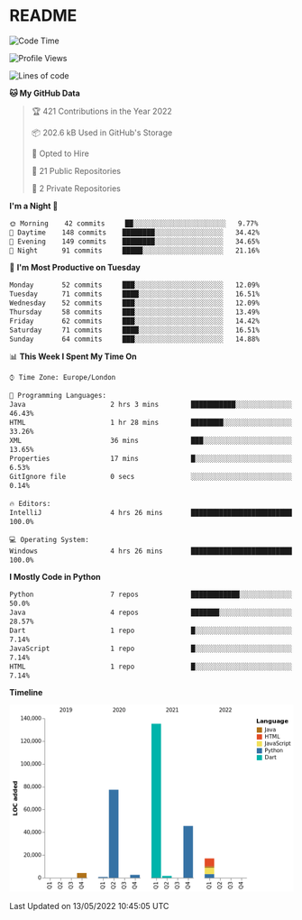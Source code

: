 # README

<!--START_SECTION:waka-->
![Code Time](http://img.shields.io/badge/Code%20Time-0%20secs-blue)

![Profile Views](http://img.shields.io/badge/Profile%20Views-0-blue)

![Lines of code](https://img.shields.io/badge/From%20Hello%20World%20I%27ve%20Written-284%20Thousand%20lines%20of%20code-blue)

**🐱 My GitHub Data** 

> 🏆 421 Contributions in the Year 2022
 > 
> 📦 202.6 kB Used in GitHub's Storage 
 > 
> 💼 Opted to Hire
 > 
> 📜 21 Public Repositories 
 > 
> 🔑 2 Private Repositories  
 > 
**I'm a Night 🦉** 

```text
🌞 Morning    42 commits     ██░░░░░░░░░░░░░░░░░░░░░░░   9.77% 
🌆 Daytime    148 commits    ████████░░░░░░░░░░░░░░░░░   34.42% 
🌃 Evening    149 commits    ████████░░░░░░░░░░░░░░░░░   34.65% 
🌙 Night      91 commits     █████░░░░░░░░░░░░░░░░░░░░   21.16%

```
📅 **I'm Most Productive on Tuesday** 

```text
Monday       52 commits     ███░░░░░░░░░░░░░░░░░░░░░░   12.09% 
Tuesday      71 commits     ████░░░░░░░░░░░░░░░░░░░░░   16.51% 
Wednesday    52 commits     ███░░░░░░░░░░░░░░░░░░░░░░   12.09% 
Thursday     58 commits     ███░░░░░░░░░░░░░░░░░░░░░░   13.49% 
Friday       62 commits     ███░░░░░░░░░░░░░░░░░░░░░░   14.42% 
Saturday     71 commits     ████░░░░░░░░░░░░░░░░░░░░░   16.51% 
Sunday       64 commits     ███░░░░░░░░░░░░░░░░░░░░░░   14.88%

```


📊 **This Week I Spent My Time On** 

```text
⌚︎ Time Zone: Europe/London

💬 Programming Languages: 
Java                     2 hrs 3 mins        ███████████░░░░░░░░░░░░░░   46.43% 
HTML                     1 hr 28 mins        ████████░░░░░░░░░░░░░░░░░   33.26% 
XML                      36 mins             ███░░░░░░░░░░░░░░░░░░░░░░   13.65% 
Properties               17 mins             █░░░░░░░░░░░░░░░░░░░░░░░░   6.53% 
GitIgnore file           0 secs              ░░░░░░░░░░░░░░░░░░░░░░░░░   0.14%

🔥 Editors: 
IntelliJ                 4 hrs 26 mins       █████████████████████████   100.0%

💻 Operating System: 
Windows                  4 hrs 26 mins       █████████████████████████   100.0%

```

**I Mostly Code in Python** 

```text
Python                   7 repos             ████████████░░░░░░░░░░░░░   50.0% 
Java                     4 repos             ███████░░░░░░░░░░░░░░░░░░   28.57% 
Dart                     1 repo              █░░░░░░░░░░░░░░░░░░░░░░░░   7.14% 
JavaScript               1 repo              █░░░░░░░░░░░░░░░░░░░░░░░░   7.14% 
HTML                     1 repo              █░░░░░░░░░░░░░░░░░░░░░░░░   7.14%

```


**Timeline**

![Chart not found](https://raw.githubusercontent.com/XeonHis/XeonHis/main/charts/bar_graph.png) 


 Last Updated on 13/05/2022 10:45:05 UTC
<!--END_SECTION:waka-->
